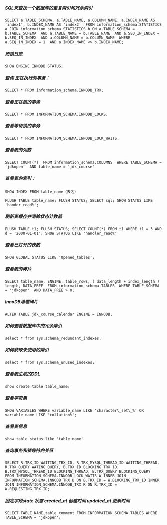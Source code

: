 ##### SQL来查找一个数据库的重复索引和冗余索引
`SELECT
	a.TABLE_SCHEMA,
	a.TABLE_NAME,
	a.COLUMN_NAME,
	a.INDEX_NAME AS 'index1',
	b.INDEX_NAME AS 'index2' 
FROM
	information_schema.STATISTICS a
	JOIN information_schema.STATISTICS b ON a.TABLE_SCHEMA = b.TABLE_SCHEMA 
	AND a.TABLE_NAME = b.TABLE_NAME 
	AND a.SEQ_IN_INDEX = b.SEQ_IN_INDEX 
	AND a.COLUMN_NAME = b.COLUMN_NAME 
WHERE
	a.SEQ_IN_INDEX = 1 
	AND a.INDEX_NAME <> b.INDEX_NAME;`
	
##### 死锁日志	
`SHOW ENGINE INNODB STATUS;`

##### 查询 正在执行的事务：
`SELECT * FROM information_schema.INNODB_TRX;`

##### 查看正在锁的事务
`SELECT * FROM INFORMATION_SCHEMA.INNODB_LOCKS;`

##### 查看等待锁的事务
`SELECT * FROM INFORMATION_SCHEMA.INNODB_LOCK_WAITS;`

##### 查看表的列数
`SELECT
 	COUNT(*) 
 FROM
 	information_schema.COLUMNS 
 WHERE
 	TABLE_SCHEMA = 'jdkopen' 
 	AND table_name = 'jdk_course'`	
 	
##### 查看表的索引：
`SHOW INDEX FROM table_name（表名）`

`
FLUSH TABLE table_name;
FLUSH STATUS;
SELECT sql;
SHOW STATUS LIKE 'hander_read%';
`

##### 刷新表缓存并清除状态计数器
`FLUSH TABLE t1;
 FLUSH STATUS;
 SELECT COUNT(*) FROM t1 WHERE i1 = 3 AND d = '2000-01-01';
 SHOW STATUS LIKE 'handler_read%'`
 
##### 查看已打开的表数
 `SHOW GLOBAL STATUS LIKE 'Opened_tables';`
 
##### 查看表的碎片
`SELECT
 	table_name,
 	ENGINE,
 	table_rows,
 	( data_length + index_length ) length,
 	DATA_FREE 
 FROM
 	information_schema.TABLES 
 WHERE
 	TABLE_SCHEMA = 'jdkopen' 
 	AND DATA_FREE > 0;`
  	
##### InnoDB清理碎片
`ALTER TABLE jdk_course_calendar ENGINE = INNODB;`

##### 如何查看数据库中的冗余索引
`select * from sys.schema_redundant_indexes;`

##### 如何获取未使用的索引
`select * from sys.schema_unused_indexes;`

##### 查看表生成的DDL
`show create table table_name;`

##### 查看字符集
`SHOW VARIABLES WHERE variable_name LIKE 'character\_set\_%' OR variable_name LIKE 'collation%';`

##### 查看表信息
`show table status like 'table_name'`

##### 查询事务和锁等待的关系
`SELECT
 	R.TRX_ID WAITING_TRX_ID,
 	R.TRX_MYSQL_THREAD_ID WAITING_THREAD,
 	R.TRX_QUERY WATING_QUERY,
 	B.TRX_ID BLOCKING_TRX_ID,
 	B.TRX_MYSQL_THREAD_ID BLOCKING_THREAD,
 	B.TRX_QUERY BLOCKING_QUERY 
 FROM
 	INFORMATION_SCHEMA.INNODB_LOCK_WAITS W
 	INNER JOIN INFORMATION_SCHEMA.INNODB_TRX B ON B.TRX_ID = W.BLOCKING_TRX_ID
 	INNER JOIN INFORMATION_SCHEMA.INNODB_TRX R ON R.TRX_ID = W.REQUESTING_TRX_ID;`
 	
##### 固定字段state 状态 created_at 创建时间 updated_at 更新时间

##### 
`SELECT TABLE_NAME,table_comment FROM INFORMATION_SCHEMA.TABLES WHERE TABLE_SCHEMA = 'jdkopen';`
